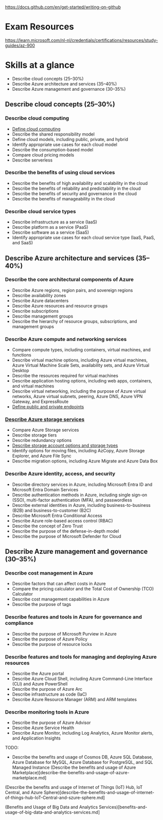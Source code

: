 https://docs.github.com/en/get-started/writing-on-github

# Exam Resources
https://learn.microsoft.com/nl-nl/credentials/certifications/resources/study-guides/az-900

# Skills at a glance
- Describe cloud concepts (25–30%)
- Describe Azure architecture and services (35–40%)
- Describe Azure management and governance (30–35%)
## Describe cloud concepts (25–30%)
### Describe cloud computing
- [Define cloud computing](define-cloud-computing.md)
- Describe the shared responsibility model
- Define cloud models, including public, private, and hybrid
- Identify appropriate use cases for each cloud model
- Describe the consumption-based model
- Compare cloud pricing models
- Describe serverless
### Describe the benefits of using cloud services
- Describe the benefits of high availability and scalability in the cloud
- Describe the benefits of reliability and predictability in the cloud
- Describe the benefits of security and governance in the cloud
- Describe the benefits of manageability in the cloud
### Describe cloud service types
- Describe infrastructure as a service (IaaS)
- Describe platform as a service (PaaS)
- Describe software as a service (SaaS)
- Identify appropriate use cases for each cloud service type (IaaS, PaaS, and SaaS)
## Describe Azure architecture and services (35–40%)
### Describe the core architectural components of Azure
- Describe Azure regions, region pairs, and sovereign regions
- Describe availability zones
- Describe Azure datacenters
- Describe Azure resources and resource groups
- Describe subscriptions
- Describe management groups
- Describe the hierarchy of resource groups, subscriptions, and management groups
### Describe Azure compute and networking services
- Compare compute types, including containers, virtual machines, and functions
- Describe virtual machine options, including Azure virtual machines, Azure Virtual Machine Scale Sets, availability sets, and Azure Virtual Desktop
- Describe the resources required for virtual machines
- Describe application hosting options, including web apps, containers, and virtual machines
- Describe virtual networking, including the purpose of Azure virtual networks, Azure virtual subnets, peering, Azure DNS, Azure VPN Gateway, and ExpressRoute
- [Define public and private endpoints](define-public-and-private-endpoints.md)
### [Describe Azure storage services](describe-azure-storage-services.md)
- Compare Azure Storage services
- Describe storage tiers
- Describe redundancy options
- [Describe storage account options and storage types](describe-storage-account-options-and-storage-types.md)
- Identify options for moving files, including AzCopy, Azure Storage Explorer, and Azure File Sync
- Describe migration options, including Azure Migrate and Azure Data Box
### Describe Azure identity, access, and security
- Describe directory services in Azure, including Microsoft Entra ID and Microsoft Entra Domain Services
- Describe authentication methods in Azure, including single sign-on (SSO), multi-factor authentication (MFA), and passwordless
- Describe external identities in Azure, including business-to-business (B2B) and business-to-customer (B2C)
- Describe Microsoft Entra Conditional Access
- Describe Azure role-based access control (RBAC)
- Describe the concept of Zero Trust
- Describe the purpose of the defense-in-depth model
- Describe the purpose of Microsoft Defender for Cloud
## Describe Azure management and governance (30–35%)
### Describe cost management in Azure
- Describe factors that can affect costs in Azure
- Compare the pricing calculator and the Total Cost of Ownership (TCO) Calculator
- Describe cost management capabilities in Azure
- Describe the purpose of tags
### Describe features and tools in Azure for governance and compliance
- Describe the purpose of Microsoft Purview in Azure
- Describe the purpose of Azure Policy
- Describe the purpose of resource locks
### Describe features and tools for managing and deploying Azure resources
- Describe the Azure portal
- Describe Azure Cloud Shell, including Azure Command-Line Interface (CLI) and Azure PowerShell
- Describe the purpose of Azure Arc
- Describe infrastructure as code (IaC)
- Describe Azure Resource Manager (ARM) and ARM templates
### Describe monitoring tools in Azure
- Describe the purpose of Azure Advisor
- Describe Azure Service Health
- Describe Azure Monitor, including Log Analytics, Azure Monitor alerts, and Application Insights

TODO:
- Describe the benefits and usage of Cosmos DB, Azure SQL Database, Azure Database for MySQL, Azure Database for PostgreSQL, and SQL Managed Instance
(Describe the benefits and usage of Azure Marketplace)[describe-the-benefits-and-usage-of-azure-marketplace.md]

(Describe the benefits and usage of Internet of Things (IoT) Hub, IoT Central, and Azure Sphere)[describe-the-benefits-and-usage-of-internet-of-things-hub-IoT-Central-and-szure-sphere.md]

(Benefits and Usage of Big Data and Analytics Services)[benefits-and-usage-of-big-data-and-analytics-services.md]